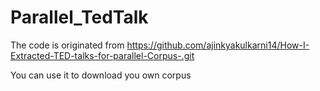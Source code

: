# Parallel_TedTalk
The code is originated from https://github.com/ajinkyakulkarni14/How-I-Extracted-TED-talks-for-parallel-Corpus-.git

You can use it to download you own corpus

